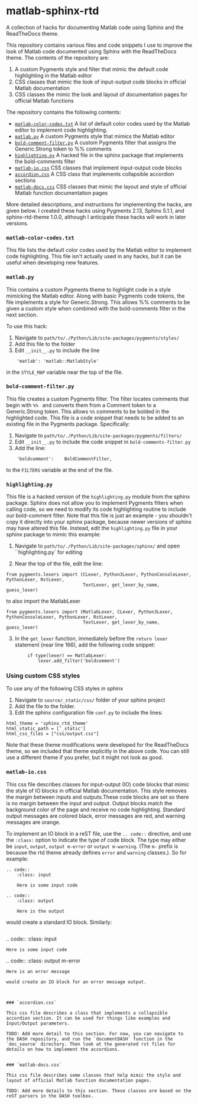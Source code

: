 # matlab-sphinx-rtd
A collection of hacks for documenting Matlab code using Sphinx and the ReadTheDocs theme.

This repository contains various files and code snippets I use to improve the look of Matlab code documented using Sphinx with the ReadTheDocs theme. The contents of the repository are:

1. A custom Pygments style and filter that mimic the default code highlighting in the Matlab editor
2. CSS classes that mimic the look of input-output code blocks in official Matlab documentation
3. CSS classes the mimic the look and layout of documentation pages for official Matlab functions

The repository contains the following contents:

* [`matlab-color-codes.txt`](#matlab-color-codestxt)
    A list of default color codes used by the Matlab editor to implement code highlighting.
* [`matlab.py`](#matlabpy)
    A custom Pygments style that mimics the Matlab editor
* [`bold-comment-filter.py`](#bold-comment-filterpy)
    A custom Pygments filter that assigns the Generic.Strong token to %% comments
* [`highlighting.py`](#highlightingpy)
    A hacked file in the sphinx package that implements the bold-comments filter
* [`matlab-io.css`](#matlab-iocss)
    CSS classes that implement input-output code blocks
* [`accordion.css`](#accordioncss)
    A CSS class that implements collapsible accordion sections
* [`matlab-docs.css`](#matlab-docscss)
    CSS classes that mimic the layout and style of official Matlab function documentation pages

More detailed descriptions, and instructions for implementing the hacks, are given below. I created these hacks using Pygments 2.13, Sphinx 5.1.1, and sphinx-rtd-theme 1.0.0, although I anticipate these hacks will work in later versions.

### `matlab-color-codes.txt`

This file lists the default color codes used by the Matlab editor to implement code highlighting. This file isn't actually used in any hacks, but it can be useful when developing new features.


### `matlab.py`

This contains a custom Pygments theme to highlight code in a style mimicking the Matlab editor. Along with basic Pygments code tokens, the file implements a style for Generic.Strong. This allows %% comments to be given a custom style when combined with the bold-comments filter in the next section.

To use this hack:
1. Navigate to `path/to/./Python/Lib/site-packages/pygments/styles/`
2. Add this file to the folder
3. Edit `__init__.py` to include the line
```
    'matlab': 'matlab::MatlabStyle'
````
in the `STYLE_MAP` variable near the top of the file.


### `bold-comment-filter.py`

This file creates a custom Pygments filter. The filter locates comments that begin with `%% ` and converts them from a Comment token to a Generic.Strong token. This allows `%%` comments to be bolded in the highlighted code. This file is a code snippet that needs to be added to an existing file in the Pygments package. Specifically:

1. Navigate to `path/to/./Python/Lib/site-packages/pygments/filters/`
2. Edit `__init__.py` to include the code snippet in `bold-comments-filter.py`
3. Add the line:
```
    'boldcomment':    BoldCommentFilter,
```
to the `FILTERS` variable at the end of the file.


### `highlighting.py`

This file is a hacked version of the `highlighting.py` module from the sphinx package. Sphinx does not allow you to implement Pygments filters when calling code, so we need to modify its code highlighting routine to include our bold-comment filter. Note that this file is just an example - you shouldn't copy it directly into your sphinx package, because newer versions of sphinx may have altered this file. Instead, edit the `highlighting.py` file in your sphinx package to mimic this example:

1. Navigate to `path/to/./Python/Lib/site-packages/sphinx/` and open ``highlighting.py` for editing

2. Near the top of the file, edit the line:
```
from pygments.lexers import (CLexer, Python3Lexer, PythonConsoleLexer, PythonLexer, RstLexer,
                             TextLexer, get_lexer_by_name, guess_lexer)
```
to also import the MatlabLexer
```
from pygments.lexers import (MatlabLexer, CLexer, Python3Lexer, PythonConsoleLexer, PythonLexer, RstLexer,
                             TextLexer, get_lexer_by_name, guess_lexer)
```

3. In the ``get_lexer`` function, immediately before the ``return lexer`` statement (near line 166), add the following code snippet:
```
        if type(lexer) == MatlabLexer:
            lexer.add_filter('boldcomment')
````


### Using custom CSS styles

To use any of the following CSS styles in sphinx

1. Navigate to `source/_static/css/` folder of your sphinx project
2. Add the file to the folder.
3. Edit the sphinx configuration file `conf.py` to include the lines:
```
html_theme = 'sphinx_rtd_theme'
html_static_path = ['_static']
html_css_files = ["css/output.css"]
```

Note that these theme modifications were developed for the ReadTheDocs theme, so we included that theme explicitly in the above code. You can still use a different theme if you prefer, but it might not look as good.


### `matlab-io.css`

This css file describes classes for input-output (IO) code blocks that mimic the style of IO blocks in official Matlab documentation. This style removes the margin between inputs and outputs.These code blocks are set so there is no margin between the input and output. Output blocks match the background color of the page and receive no code highlighting. Standard output messages are colored black, error messages are red, and warning messages are orange.

To implement an IO block in a reST file, use the ``.. code::`` directive, and use the ``:class:`` option to indicate the type of code block. The type may either be ``input``, ``output``, ``output m-error`` or ``output m-warning``. (The `m-` prefix is because the rtd theme already defines `error` and `warning` classes.). So for example:
```
.. code::
    :class: input

    Here is some input code

.. code::
    :class: output

    Here is the output
```
would create a standard IO block. Similarly:
```
```
.. code::
    :class: input

    Here is some input code

.. code::
    :class: output m-error

    Here is an error message
```
would create an IO block for an error message output.



### `accordion.css`

This css file describes a class that implements a collapsible accordion section. It can be used for things like examples and Input/Output parameters.

TODO: Add more detail to this section. For now, you can navigate to the DASH repository, and run the `documentDASH` function in the `doc_source` directory. Then look at the generated rst files for details on how to implement the accordions.


### `matlab-docs.css`

This css file describes some classes that help mimic the style and layout of official Matlab function documentation pages.

TODO: Add more details to this section. These classes are based on the reST parsers in the DASH toolbox.

